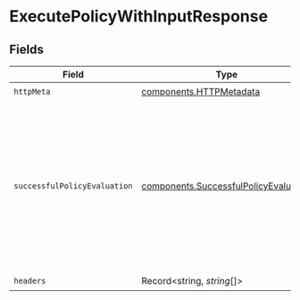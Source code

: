 # ExecutePolicyWithInputResponse


## Fields

| Field                                                                                                                                             | Type                                                                                                                                              | Required                                                                                                                                          | Description                                                                                                                                       |
| ------------------------------------------------------------------------------------------------------------------------------------------------- | ------------------------------------------------------------------------------------------------------------------------------------------------- | ------------------------------------------------------------------------------------------------------------------------------------------------- | ------------------------------------------------------------------------------------------------------------------------------------------------- |
| `httpMeta`                                                                                                                                        | [components.HTTPMetadata](../../models/components/httpmetadata.md)                                                                                | :heavy_check_mark:                                                                                                                                | N/A                                                                                                                                               |
| `successfulPolicyEvaluation`                                                                                                                      | [components.SuccessfulPolicyEvaluation](../../models/components/successfulpolicyevaluation.md)                                                    | :heavy_minus_sign:                                                                                                                                | Success.<br/>The server also returns 200 if the path refers to an undefined document. In this case, the response will not contain a result property.<br/> |
| `headers`                                                                                                                                         | Record<string, *string*[]>                                                                                                                        | :heavy_check_mark:                                                                                                                                | N/A                                                                                                                                               |